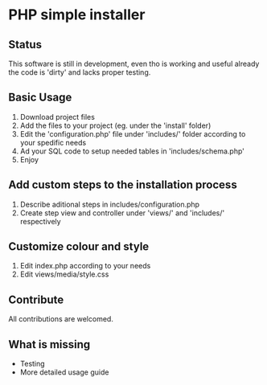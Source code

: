 PHP simple installer
====================

Status
------

This software is still in development, even tho is working and useful already the code is 'dirty' and lacks proper testing.

Basic Usage
-----------
1. Download project files
2. Add the files to your project (eg. under the 'install' folder)
3. Edit the 'configuration.php' file under 'includes/' folder according to your spedific needs
4. Ad your SQL code to setup needed tables in 'includes/schema.php'
5. Enjoy

Add custom steps to the installation process
--------------------------------------------
1. Describe aditional steps in includes/configuration.php
2. Create step view and controller under 'views/' and 'includes/' respectively

Customize colour and style
--------------------------
1. Edit index.php according to your needs
2. Edit views/media/style.css

Contribute
----------
All contributions are welcomed.

What is missing
---------------
* Testing
* More detailed usage guide